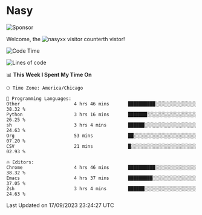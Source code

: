 # Nasy

<!--
<p align="center">
<img height="200" src="https://github-readme-stats.vercel.app/api?username=nasyxx&count_private=true&show_icons=true&theme=dracula&include_all_commits=true"/>
<img height="200" src="https://github-readme-stats.vercel.app/api/top-langs/?username=nasyxx&theme=dracula&hide=html,jupyter+notebook&count_private=true&show_icons=true"/>
</p>

  
----------------
-->

![Sponsor](https://img.shields.io/static/v1.svg?label=Sponsor&message=%E2%9D%A4&logo=GitHub&style=flat&color=pink)
 
Welcome, the ![nasyxx visitor counter](https://count.getloli.com/get/@nasyxx?theme=rule34)th vistor!
 
<!--START_SECTION:waka-->
![Code Time](http://img.shields.io/badge/Code%20Time-3%2C691%20hrs%2050%20mins-blue)

![Lines of code](https://img.shields.io/badge/From%20Hello%20World%20I%27ve%20Written-6.3%20million%20lines%20of%20code-blue)

📊 **This Week I Spent My Time On** 

```text
🕑︎ Time Zone: America/Chicago

💬 Programming Languages: 
Other                    4 hrs 46 mins       ██████████░░░░░░░░░░░░░░░   38.32 % 
Python                   3 hrs 16 mins       ███████░░░░░░░░░░░░░░░░░░   26.25 % 
sh                       3 hrs 4 mins        ██████░░░░░░░░░░░░░░░░░░░   24.63 % 
Org                      53 mins             ██░░░░░░░░░░░░░░░░░░░░░░░   07.20 % 
CSV                      21 mins             █░░░░░░░░░░░░░░░░░░░░░░░░   02.93 % 

🔥 Editors: 
Chrome                   4 hrs 46 mins       ██████████░░░░░░░░░░░░░░░   38.32 % 
Emacs                    4 hrs 37 mins       █████████░░░░░░░░░░░░░░░░   37.05 % 
Zsh                      3 hrs 4 mins        ██████░░░░░░░░░░░░░░░░░░░   24.63 % 
```


 Last Updated on 17/09/2023 23:24:27 UTC
<!--END_SECTION:waka-->

<!-- ![visitors](https://visitor-badge.laobi.icu/badge?page_id=nasyxx.nasyxx) -->
